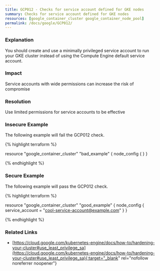 ```yaml
---
title: GCP012 - Checks for service account defined for GKE nodes
summary: Checks for service account defined for GKE nodes 
resources: [google_container_cluster google_container_node_pool] 
permalink: /docs/google/GCP012/
---
```

### Explanation


You should create and use a minimally privileged service account to run your GKE cluster instead of using the Compute Engine default service account.


### Impact
Service accounts with wide permissions can increase the risk of compromise

### Resolution
Use limited permissions for service accounts to be effective



### Insecure Example

The following example will fail the GCP012 check.

{% highlight terraform %}

resource "google_container_cluster" "bad_example" {
	node_config {
	}
}

{% endhighlight %}



### Secure Example

The following example will pass the GCP012 check.

{% highlight terraform %}

resource "google_container_cluster" "good_example" {
	node_config {
		service_account = "cool-service-account@example.com"
	}
}

{% endhighlight %}



### Related Links


- [https://cloud.google.com/kubernetes-engine/docs/how-to/hardening-your-cluster#use_least_privilege_sa](https://cloud.google.com/kubernetes-engine/docs/how-to/hardening-your-cluster#use_least_privilege_sa){:target="_blank" rel="nofollow noreferrer noopener"}


